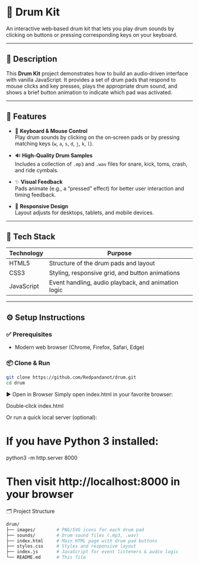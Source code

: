 # 🥁 Drum Kit

An interactive web‑based drum kit that lets you play drum sounds by clicking on buttons or pressing corresponding keys on your keyboard.

---

## 📌 Description

This **Drum Kit** project demonstrates how to build an audio‑driven interface with vanilla JavaScript. It provides a set of drum pads that respond to mouse clicks and key presses, plays the appropriate drum sound, and shows a brief button animation to indicate which pad was activated.

---

## 🚀 Features

- 🎹 **Keyboard & Mouse Control**  
  Play drum sounds by clicking on the on‑screen pads or by pressing matching keys (`w`, `a`, `s`, `d`, `j`, `k`, `l`).

- 🔊 **High‑Quality Drum Samples**  
  Includes a collection of `.mp3` and `.wav` files for snare, kick, toms, crash, and ride cymbals.

- ✨ **Visual Feedback**  
  Pads animate (e.g., a “pressed” effect) for better user interaction and timing feedback.

- 📱 **Responsive Design**  
  Layout adjusts for desktops, tablets, and mobile devices.

---

## 🧰 Tech Stack

| Technology | Purpose                                              |
|------------|------------------------------------------------------|
| HTML5      | Structure of the drum pads and layout                |
| CSS3       | Styling, responsive grid, and button animations      |
| JavaScript | Event handling, audio playback, and animation logic  |

---

## ⚙️ Setup Instructions

### ✅ Prerequisites

- Modern web browser (Chrome, Firefox, Safari, Edge)

### 📦 Clone & Run

```bash
git clone https://github.com/Redpandanot/drum.git
cd drum
```
▶️ Open in Browser
Simply open index.html in your favorite browser:

Double‑click index.html

Or run a quick local server (optional):

# If you have Python 3 installed:
python3 -m http.server 8000
# Then visit http://localhost:8000 in your browser
🗂️ Project Structure
```bash
drum/
├── images/        # PNG/SVG icons for each drum pad
├── sounds/        # Drum sound files (.mp3, .wav)
├── index.html     # Main HTML page with drum pad buttons
├── styles.css     # Styles and responsive layout
├── index.js       # JavaScript for event listeners & audio logic
└── README.md      # This file
```
